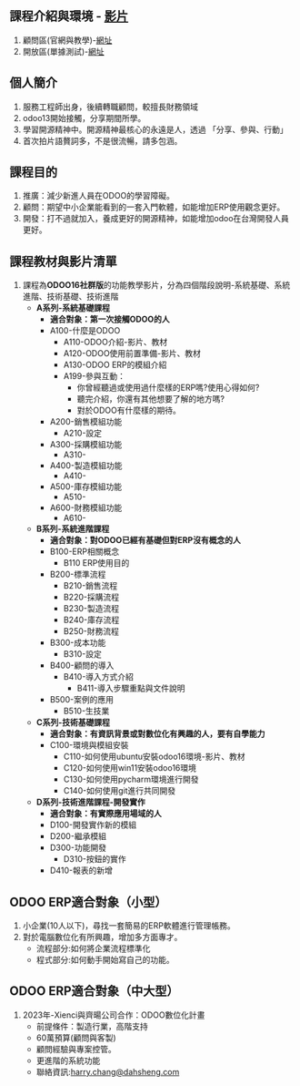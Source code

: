 ## 課程介紹與環境 - [影片](https://www.youtube.com/watch?v=mEKNlfYX2oc&t=267s)
1. 顧問區(官網與教學)-[網址](consultant.xienci.com)
2. 開放區(單據測試)-[網址](runbot.xienci.com)
## 個人簡介
1. 服務工程師出身，後續轉職顧問，較擅長財務領域
2. odoo13開始接觸，分享期間所學。
3. 學習開源精神中。開源精神最核心的永遠是人，透過 「分享、參與、行動」
4. 首次拍片語贅詞多，不是很流暢，請多包涵。

## 課程目的
1. 推廣：減少新進人員在ODOO的學習障礙。
2. 顧問：期望中小企業能看到的一套入門軟體，如能增加ERP使用觀念更好。
3. 開發：打不過就加入，養成更好的開源精神，如能增加odoo在台灣開發人員更好。

## 課程教材與影片清單
1. 課程為**ODOO16社群版**的功能教學影片，分為四個階段說明-系統基礎、系統進階、技術基礎、技術進階
   + **A系列-系統基礎課程**
     + **適合對象：第一次接觸ODOO的人**
     + A100-什麼是ODOO
       + A110-ODOO介紹-影片、教材
       + A120-ODOO使用前置準備-影片、教材
       + A130-ODOO ERP的模組介紹
       + A199-參與互動：
         + 你曾經聽過或使用過什麼樣的ERP嗎?使用心得如何?
         + 聽完介紹，你還有其他想要了解的地方嗎?
         + 對於ODOO有什麼樣的期待。
     + A200-銷售模組功能
       + A210-設定
     + A300-採購模組功能
       + A310-
     + A400-製造模組功能
       + A410-
     + A500-庫存模組功能
       + A510-
     + A600-財務模組功能
       + A610-
   + **B系列-系統進階課程**
     + **適合對象：對ODOO已經有基礎但對ERP沒有概念的人**
     + B100-ERP相關概念
       + B110 ERP使用目的
     + B200-標準流程
       + B210-銷售流程
       + B220-採購流程
       + B230-製造流程
       + B240-庫存流程
       + B250-財務流程
     + B300-成本功能
       + B310-設定
     + B400-顧問的導入
       + B410-導入方式介紹
         + B411-導入步驟重點與文件說明
     + B500-案例的應用
       + B510-生技業
   + **C系列-技術基礎課程**
     + **適合對象：有資訊背景或對數位化有興趣的人，要有自學能力**
     + C100-環境與模組安裝
       + C110-如何使用ubuntu安裝odoo16環境-影片、教材
       + C120-如何使用win11安裝odoo16環境
       + C130-如何使用pycharm環境進行開發
       + C140-如何使用git進行共同開發
   + **D系列-技術進階課程-開發實作**
     + **適合對象：有實際應用場域的人**
     + D100-開發實作新的模組
     + D200-繼承模組
     + D300-功能開發
       + D310-按鈕的實作
     + D410-報表的新增

## ODOO ERP適合對象（小型）
1. 小企業(10人以下)，尋找一套簡易的ERP軟體進行管理帳務。
2. 對於電腦數位化有所興趣，增加多方面專才。
   + 流程部分:如何將企業流程標準化
   + 程式部分:如何動手開始寫自己的功能。

## ODOO ERP適合對象（中大型）
1. 2023年-Xienci與齊暘公司合作：ODOO數位化計畫
   + 前提條件：製造行業，高階支持
   + 60萬預算(顧問與客製)
   + 顧問經驗與專案控管。
   + 更進階的系統功能
   + 聯絡資訊:harry.chang@dahsheng.com
